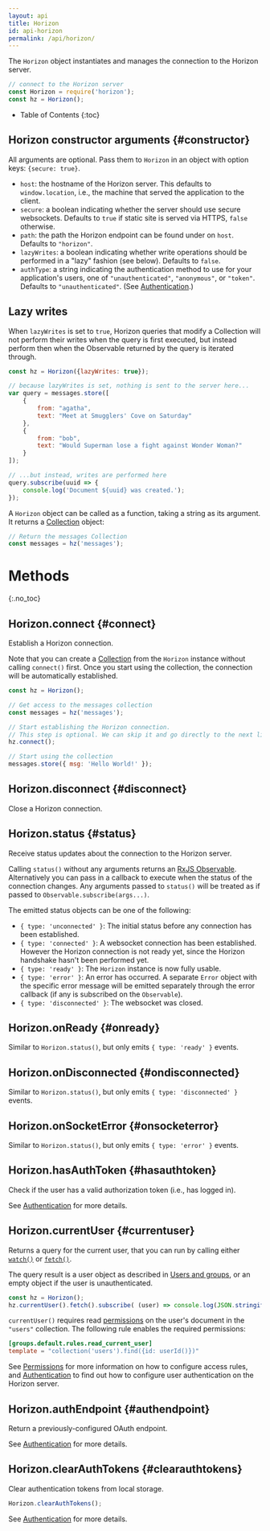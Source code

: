 ```yaml
---
layout: api
title: Horizon
id: api-horizon
permalink: /api/horizon/
---
```


The `Horizon` object instantiates and manages the connection to the Horizon server.

```js
// connect to the Horizon server
const Horizon = require('horizon');
const hz = Horizon();
```

* Table of Contents
{:toc}

## Horizon constructor arguments {#constructor}

All arguments are optional. Pass them to `Horizon` in an object with option keys: `{secure: true}`.

* `host`: the hostname of the Horizon server. This defaults to `window.location`, i.e., the machine that served the application to the client.
* `secure`: a boolean indicating whether the server should use secure websockets. Defaults to `true` if static site is served via HTTPS, `false` otherwise.
* `path`: the path the Horizon endpoint can be found under on `host`. Defaults to `"horizon"`.
* `lazyWrites`: a boolean indicating whether write operations should be performed in a "lazy" fashion (see below). Defaults to `false`.
* `authType`: a string indicating the authentication method to use for your application's users, one of `"unauthenticated"`, `"anonymous"`, or `"token"`. Defaults to `"unauthenticated"`. (See [Authentication][auth].)

## Lazy writes

When `lazyWrites` is set to `true`, Horizon queries that modify a Collection will not perform their writes when the query is first executed, but instead perform then when the Observable returned by the query is iterated through.

```js
const hz = Horizon({lazyWrites: true});

// because lazyWrites is set, nothing is sent to the server here...
var query = messages.store([
    {
        from: "agatha",
        text: "Meet at Smugglers' Cove on Saturday"
    },
    {
        from: "bob",
        text: "Would Superman lose a fight against Wonder Woman?"
    }
]);

// ...but instead, writes are performed here
query.subscribe(uuid => {
    console.log('Document ${uuid} was created.');
});
```

A `Horizon` object can be called as a function, taking a string as its argument. It returns a [Collection][col] object:

[col]: /api/collection

```js
// Return the messages Collection
const messages = hz('messages');
```

# Methods
{:.no_toc}

## Horizon.connect {#connect}

Establish a Horizon connection.

Note that you can create a [Collection][col] from the `Horizon` instance without calling `connect()` first. Once you start using the collection, the connection will be automatically established.

```js
const hz = Horizon();

// Get access to the messages collection
const messages = hz('messages');

// Start establishing the Horizon connection.
// This step is optional. We can skip it and go directly to the next line.
hz.connect();

// Start using the collection
messages.store({ msg: 'Hello World!' });
```

## Horizon.disconnect {#disconnect}

Close a Horizon connection.

## Horizon.status {#status}

Receive status updates about the connection to the Horizon server.

Calling `status()` without any arguments returns an [RxJS Observable][rjso]. Alternatively you can pass in a callback to execute when the status of the connection changes. Any arguments passed to `status()` will be treated as if passed to `Observable.subscribe(args...)`.

[rjso]: http://reactivex.io/rxjs/class/es6/Observable.js~Observable.html

The emitted status objects can be one of the following:

* `{ type: 'unconnected' }`: The initial status before any connection has been established.
* `{ type: 'connected' }`: A websocket connection has been established. However the Horizon connection is not ready yet, since the Horizon handshake hasn't been performed yet.
* `{ type: 'ready' }`: The `Horizon` instance is now fully usable.
* `{ type: 'error' }`: An error has occurred. A separate `Error` object with the specific error message will be emitted separately through the error callback (if any is subscribed on the `Observable`).
* `{ type: 'disconnected' }`: The websocket was closed.

## Horizon.onReady {#onready}

Similar to `Horizon.status()`, but only emits `{ type: 'ready' }` events.

## Horizon.onDisconnected {#ondisconnected}

Similar to `Horizon.status()`, but only emits `{ type: 'disconnected' }` events.

## Horizon.onSocketError {#onsocketerror}

Similar to `Horizon.status()`, but only emits `{ type: 'error' }` events.

## Horizon.hasAuthToken {#hasauthtoken}

Check if the user has a valid authorization token (i.e., has logged in).

See [Authentication][auth] for more details.

## Horizon.currentUser {#currentuser}

Returns a query for the current user, that you can run by calling either [`watch()`][watch] or [`fetch()`][fetch].

The query result is a user object as described in [Users and groups][users], or an empty object if the user is unauthenticated.

```js
const hz = Horizon();
hz.currentUser().fetch().subscribe( (user) => console.log(JSON.stringify(user)) );
```

`currentUser()` requires read [permissions][perm] on the user's document in the `"users"` collection. The following rule enables the required permissions:

```toml
[groups.default.rules.read_current_user]
template = "collection('users').find({id: userId()})"
```

See [Permissions][perm] for more information on how to configure access rules, and [Authentication][auth] to find out how to configure user authentication on the Horizon server.

[watch]: /api/collection/#watch
[fetch]: /api/collection/#fetch
[users]: /docs/users
[perm]: /docs/permissions

## Horizon.authEndpoint {#authendpoint}

Return a previously-configured OAuth endpoint.

See [Authentication][auth] for more details.

## Horizon.clearAuthTokens {#clearauthtokens}

Clear authentication tokens from local storage.

```js
Horizon.clearAuthTokens();
```

See [Authentication][auth] for more details.

[auth]: /docs/auth
